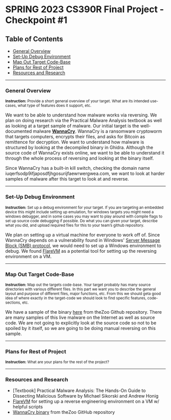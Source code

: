 # SPRING 2023 CS390R Final Project - Checkpoint #1

## Table of Contents
- [General Overview](https://github.com/jlcai/390r-final-project/blob/main/checkpoint1.md#general-overview)
- [Set-Up Debug Environment](https://github.com/jlcai/390r-final-project/blob/main/checkpoint1.md#set-up-debug-environment)
- [Map Out Target Code-Base](https://github.com/jlcai/390r-final-project/blob/main/checkpoint1.md#map-out-target-code-base)
- [Plans for Rest of Project](https://github.com/jlcai/390r-final-project/blob/main/checkpoint1.md#plans-for-rest-of-project)
- [Resources and Research](https://github.com/jlcai/390r-final-project/blob/main/checkpoint1.md#resources-and-research)

-----

### General Overview
<sub>**Instruction:** Provide a short general overview of your target. What are its intended use-cases,
what type of features does it support, etc.</sup>

We want to be able to understand how malware works via reversing. We plan on doing research via the Practical Malware Analysis textbook as well as looking at a target sample of malware. Our initial target is the well-documented malware [**WannaCry**](https://en.wikipedia.org/wiki/WannaCry_ransomware_attack). WannaCry is a ransomware cryptoworm that targets computers, encrypts their files, and asks for Bitcoin as remittence for decryption. We want to understand how malware is structured by looking at the decompiled binary in Ghidra. Although the source code of WannaCry exists online, we want to be able to understand it through the whole process of reversing and looking at the binary itself.

Since WannaCry has a built-in kill switch, checking the domain name iuqerfsodp9ifjaposdfjhgosurijfaewrwergwea.com, we want to look at harder samples of malware after this target to look at and reverse.

-----

### Set-Up Debug Environment
<sub>**Instruction:** Set up a debug environment for your target. If you are targeting an embedded
device this might include setting up emulation, for windows targets you might need a
windows debugger, and in some cases you may want to play around with compile
flags to set up source code debugging if possible. Do what you can given your
target, describe what you did, and upload required files for this to your team’s github
repository.</sub>

We plan on setting up a virtual machine for everyone to work off of. Since WannaCry depends on a vulnerability found in Windows' [Server Message Block (SMB) protocol](https://www.cisecurity.org/insights/blog/commonly-exploited-protocols-server-message-block-smb), we would need to set up a Windows environment to debug. We found [FlareVM](https://github.com/mandiant/flare-vm) as a potential tool for setting up the reversing environment on a VM. 

-----

### Map Out Target Code-Base
<sub>**Instruction:** Map out the targets code-base. Your target probably has many source directories
with various different files. In this part we want you to describe the general layout
and purpose of different files, major functions, etc. From this we should geta good
idea of where exactly in the target-code we should look to find specific features,
code-sections, etc.</sub>

We have a sample of the binary [here](https://github.com/ytisf/theZoo/tree/master/malware/Binaries/Ransomware.WannaCry) from theZoo Github repository. There are many samples of this live malware on the Internet as well as source code. We are not going to explicitly look at the source code so not to be spoiled by it itself, so we are going to be doing manual reversing on this sample.

-----

### Plans for Rest of Project
<sub>**Instruction:** What are your plans for the rest of the project?</sub>

-----

### Resources and Research
- [Textbook] Practical Malware Analysis: The Hands-On Guide to Dissecting Malicious Software by Michael Sikorski and Andrew Honig
- [FlareVM](https://github.com/mandiant/flare-vm) for setting up a reverse engineering environment on a VM w/ helpful scripts
- [WannaCry binary](https://github.com/ytisf/theZoo/tree/master/malware/Binaries/Ransomware.WannaCry) from theZoo GitHub repository
